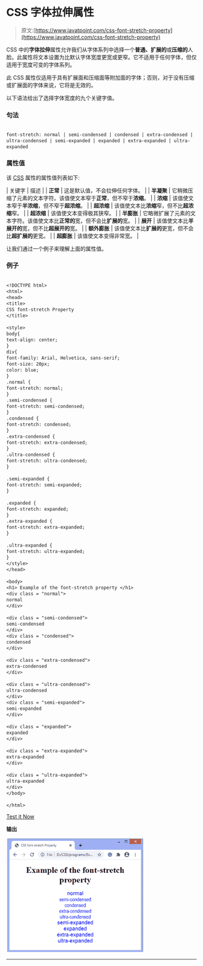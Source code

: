 # CSS 字体拉伸属性

> 原文:[https://www.javatpoint.com/css-font-stretch-property](https://www.javatpoint.com/css-font-stretch-property)

CSS 中的**字体拉伸**属性允许我们从字体系列中选择一个**普通、扩展的**或**压缩的**人脸。此属性将文本设置为比默认字体宽度更宽或更窄。它不适用于任何字体，但仅适用于宽度可变的字体系列。

此 CSS 属性仅适用于具有扩展面和压缩面等附加面的字体；否则，对于没有压缩或扩展面的字体来说，它将是无效的。

以下语法给出了选择字体宽度的九个关键字值。

### 句法

```

font-stretch: normal | semi-condensed | condensed | extra-condensed | ultra-condensed | semi-expanded | expanded | extra-expanded | ultra-expanded

```

### 属性值

该 [CSS](https://www.javatpoint.com/css-tutorial) 属性的属性值列表如下:

| 关键字 | 描述 |
| **正常** | 这是默认值，不会拉伸任何字体。 |
| **半凝聚** | 它稍微压缩了元素的文本字符。该值使文本窄于**正常**，但不窄于**浓缩**。 |
| **浓缩** | 该值使文本窄于**半浓缩**，但不窄于**超浓缩**。 |
| **超浓缩** | 该值使文本比**浓缩**窄，但不比**超浓缩**窄。 |
| **超浓缩** | 该值使文本变得极其狭窄。 |
| **半膨胀** | 它略微扩展了元素的文本字符。该值使文本比**正常的**宽，但不会比**扩展的**宽。 |
| **展开** | 该值使文本比**半展开的**宽，但不比**超展开的**宽。 |
| **额外膨胀** | 该值使文本比**扩展的**更宽，但不会比**超扩展的**更宽。 |
| **超膨胀** | 该值使文本变得非常宽。 |

让我们通过一个例子来理解上面的属性值。

### 例子

```

<!DOCTYPE html>
<html>
<head>
<title>
CSS font-stretch Property
</title>

<style>
body{
text-align: center;
}
div{
font-family: Arial, Helvetica, sans-serif;
font-size: 20px;
color: blue;
}
.normal {
font-stretch: normal;
}
.semi-condensed {
font-stretch: semi-condensed;
}
.condensed {
font-stretch: condensed;
}
.extra-condensed {
font-stretch: extra-condensed;
}
.ultra-condensed {
font-stretch: ultra-condensed;
}

.semi-expanded {
font-stretch: semi-expanded;
}

.expanded {
font-stretch: expanded;
}
.extra-expanded {
font-stretch: extra-expanded;
}

.ultra-expanded {
font-stretch: ultra-expanded;
}
</style>
</head>

<body>
<h1> Example of the font-stretch property </h1>
<div class = "normal">
normal
</div>

<div class = "semi-condensed">
semi-condensed
</div>
<div class = "condensed">
condensed
</div>

<div class = "extra-condensed">
extra-condensed
</div>

<div class = "ultra-condensed">
ultra-condensed
</div>
<div class = "semi-expanded">
semi-expanded
</div>

<div class = "expanded">
expanded
</div>

<div class = "extra-expanded">
extra-expanded
</div>

<div class = "ultra-expanded">
ultra-expanded
</div>
</body>

</html>

```

[Test it Now](https://www.javatpoint.com/oprweb/test.jsp?filename=css-font-stretch-property1)

**输出**

![CSS font-stretch property](img/24c9b29ecb6646ac8cd885519fb1a684.png)

* * *